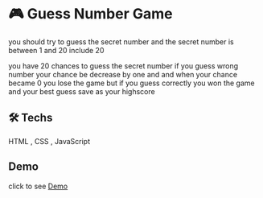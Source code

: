 # 🎮 Guess Number Game

you should try to guess the secret number and the secret number is between 1 and 20 include 20

you have 20 chances to guess the secret number if you guess wrong number your chance be decrease by one and and when your chance became 0 you lose the game but if you guess correctly you won the game and your best guess save as your highscore

## 🛠️ Techs

HTML , CSS , JavaScript

## Demo

click to see [Demo](https://mohammad-noohi.github.io/guess-number-game/)
